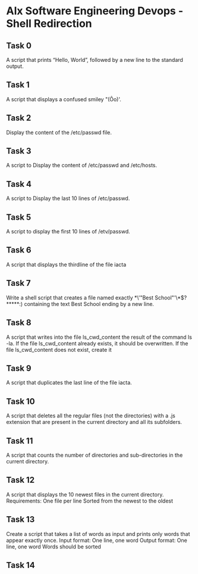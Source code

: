 # Alx Software Engineering Devops - Shell Redirection

## Task 0
A script that prints “Hello, World”, followed by a new line to the standard output.

## Task 1
A script that displays a confused smiley "(Ôo)'.

## Task 2
Display the content of the /etc/passwd file.

## Task 3
A script to Display the content of /etc/passwd and /etc/hosts.

## Task 4
A script to Display the last 10 lines of /etc/passwd.

## Task 5
A script to display the first 10 lines of /etv/passwd.

## Task 6
A script that displays the thirdline of the file iacta

## Task 7
Write a shell script that creates a file named exactly \*\\'"Best School"\'\\*$\?\*\*\*\*\*:) containing the text Best School ending by a new line.

## Task 8
A script that writes into the file ls_cwd_content the result of the command ls -la. If the file ls_cwd_content already exists, it should be overwritten. If the file ls_cwd_content does not exist, create it

## Task 9
A script that duplicates the last line of the file iacta.

## Task 10
A script that deletes all the regular files (not the directories) with a .js extension that are present in the current directory and all its subfolders.

## Task 11
A script  that counts the number of directories and sub-directories in the current directory.

## Task 12
A script that displays the 10 newest files in the current directory.
	Requirements:
		One file per line
		Sorted from the newest to the oldest

## Task 13
Create a script that takes a list of words as input and prints only words that appear exactly once.
	Input format: One line, one word
	Output format: One line, one word
	Words should be sorted

## Task 14


